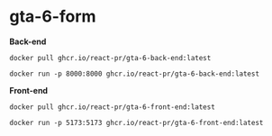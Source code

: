 # gta-6-form
**Back-end**
```
docker pull ghcr.io/react-pr/gta-6-back-end:latest
```
```
docker run -p 8000:8000 ghcr.io/react-pr/gta-6-back-end:latest
```
**Front-end**
```
docker pull ghcr.io/react-pr/gta-6-front-end:latest
```
```
docker run -p 5173:5173 ghcr.io/react-pr/gta-6-front-end:latest
```
